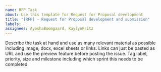 ```yaml
---
name: RFP Task
about: Use this template for Request for Proposal development
title: "[RFP] - Request for Proposal development and submission"
labels: 
assignees: AyeshaBoomgaard, KaylynFritz
---
```


Describe the task at hand and use as many relevant material as possible including image, docx, excel sheets or links. Links can just be pasted as URL and use the preview feature before posting the issue. Tag label, priority, size and milestone including which sprint this needs to be completed.